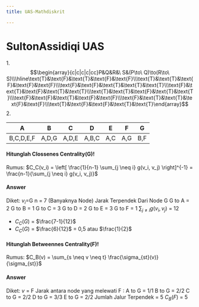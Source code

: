 ```yaml
---
title: UAS-Mathdiskrit

---
```


# SultonAssidiqi UAS 
1.$$\begin{array}{c|c|c|c|cc}P&Q&R&\ S&(P\to\ Q)\to(R\to\ S)\\\hline\text{T}&\text{F}&\text{Т}&\text{F}&\text{F}\\\text{Т}&\text{T}&\text{F}&\text{F}&\text{F}\\\text{F}&\text{F}&\text{T}&\text{T}&\text{T}\\\text{F}&\text{T}&\text{F}&\text{T}&\text{T}\\\text{T}&\text{T}&\text{F}&\text{T}&\text{T}\\\text{F}&\text{F}&\text{T}&\text{F}&\text{F}\\\text{F}&\text{T}&\text{T}&\text{F}&\text{F}\\\text{T}&\text{F}&\text{F}&\text{T}&\text{T}\end{array}$$
2.

| A | B | C | D | E | F | G |
| -------- | -------- | -------- | -------- | -------- | -------- | -------- |
| B,C,D,E,F     | A,D,G     | A,D,E     | A,B,C     | A,C     | A,G     | B,F|
#### Hitunglah Clossenes Centrality(G)!
Rumus:
$C_C(v_i) = \left[ \frac{1}{n-1} \sum_{j \neq i} g(v_i, v_j) \right]^{-1} = \frac{n-1}{\sum_{j \neq i} g(v_i, v_j)}$
#### Answer
Diket:
$v_i$=G
n = 7 (Banyaknya Node)
Jarak Terpendek Dari Node G
G to A = 2
G to B = 1
G to C = 3
G to D = 2
G to E = 3
G to F = 1
${\sum_{j \neq i} g(v_i, v_j)}$ = 12
- $C_C(G)$ = $\frac{7-1}{12}$ 
- $C_C(G)$ = $\frac{6}{12}$ = 0,5 atau $\frac{1}{2}$ 
#### Hitunglah Betweennes Centrality(F)!
Rumus:
$C_B(v) = \sum_{s \neq v \neq t} \frac{\sigma_{st}(v)}{\sigma_{st}}$
#### Answer
Diket:
$v$ = F
Jarak antara node yang melewati F :
A to G = 1/1
B to G = 2/2
C to G = 2/2
D to G = 3/3
E to G = 2/2
Jumlah Jalur Terpendek = 5
$C_B(F)$ = 5
